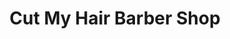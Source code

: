 ---
title: "Cut My Hair Barber Shop"
url: /vancouver/cut-my-hair-barber-shop-denman-street/
shop: hairdresser
---